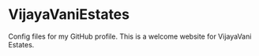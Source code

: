 # VijayaVaniEstates
Config files for my GitHub profile.
This is a welcome website for VijayaVani Estates.
